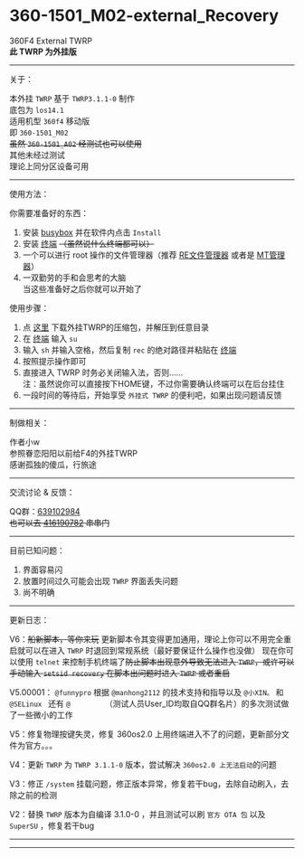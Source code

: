 ﻿# 360-1501_M02-external_Recovery



360F4 External TWRP  
**此 TWRP 为外挂版**  

___

关于：  
  
本外挂 `TWRP` 基于 `TWRP3.1.1-0` 制作  
底包为 `los14.1`  
适用机型 `360f4` 移动版  
即 `360-1501_M02`  
<del>虽然 `360-1501_A02` 经测试也可以使用</del>  
其他未经过测试  
理论上同分区设备可用  

___

使用方法：  
  
  
你需要准备好的东西：  
  
1. 安装 [busybox][meefik/busybox] 并在软件内点击 `Install`  
2. 安装 [终端][zt515/Ansole] <del>（虽然说什么终端都可以）</del>  
3. 一个可以进行 root 操作的文件管理器（推荐 [RE文件管理器][speedsoftware/rootexplorer] 或者是 [MT管理器][bin/mtfileManager]）  
4. 一双勤劳的手和会思考的大脑  
当这些准备好之后你就可以开始了  



使用步骤：  
  
1. 点 [这里][External-Recovery_Download] 下载外挂TWRP的压缩包，并解压到任意目录  
2. 在 [终端][zt515/Ansole] 输入 `su`  
3. 输入 `sh` 并输入空格，然后复制 `rec` 的绝对路径并粘贴在 [终端][zt515/Ansole]  
4. 按照提示操作即可  
5. 直接进入 TWRP 时务必关闭输入法，否则……  
注：虽然说你可以直接按下HOME键，不过你需要确认终端可以在后台挂住
6. 一段时间的等待后，开始享受 `外挂式 TWRP` 的便利吧，如果出现问题请反馈  



___

制做相关：  
  
作者小w  
参照眷恋阳阳以前给F4的外挂TWRP  
感谢孤独的傻瓜，行旅途  

___

交流讨论 & 反馈：  
  
QQ群：[639102984][QQqun]  
<s>也可以去 [416190782][QQqun2] 串串门</s>  

___

目前已知问题：  
  
1. 界面容易闪  
2. 放置时间过久可能会出现 `TWRP` 界面丢失问题  
3. 尚不明确  

___

更新日志：  

V6：~~船新脚本，等你来玩~~
更新脚本令其变得更加通用，理论上你可以不用完全重启就可以在进入 `TWRP` 时退回到常规系统（最好要保证什么操作也没做）
现在你可以使用 `telnet` 来控制手机终端了~~防止脚本出现意外导致无法进入 `TWRP`，或许可以手动输入 `setsid recovery` 在脚本出问题时进入 `TWRP` 或者重启~~
  
V5.00001： `@funnypro` 根据 `@manhong2112` 的技术支持和指导以及 `@小XIN。` 和 `@SELinux ` 还有 `@        ` （测试人员User_ID均取自QQ群名片）的多次测试做了一些微小的工作  
  
V5：修复物理按键失灵，修复 360os2.0 上用终端进入不了的问题，更新部分文件为官方。。。  
  
V4：更新 `TWRP` 为 `TWRP 3.1.1-0` 版本，尝试解决 `360os2.0 上无法启动`的问题  
  
V3：修正 `/system` 挂载问题，修正版本异常，修复若干bug，去除自动刷入，去除之前的检测  
  
V2：替换 `TWRP` 版本为自编译 3.1.0-0 ，并且测试可以刷 `官方 OTA 包` 以及 `SuperSU` ，修复若干bug  

___
*******************
[External-Recovery_Download]:https://github.com/rote66/1501_M02-external_Recovery/releases
[xxxxxliil/qkfffrs]:https://github.com/xxxxxliil/qkfffrs
[meefik/busybox]:https://github.com/meefik/busybox/releases
[zt515/Ansole]:http://www.coolapk.com/apk/com.romide.terminal
[topjohnwu/Magisk]:https://github.com/topjohnwu/MagiskManager/releases
[bin/mtfileManager]:http://www.coolapk.com/apk/bin.mt.plus
[speedsoftware/rootexplorer]:http://www.coolapk.com/apk/com.speedsoftware.rootexplorer
[QQqun]:https://jq.qq.com/?_wv=1027&k=5xTl0HJ
[QQqun2]:https://jq.qq.com/?_wv=1027&k=5EqB7ph
